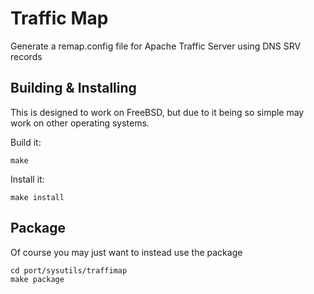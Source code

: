 # Traffic Map
Generate a remap.config file for Apache Traffic Server using DNS SRV records

## Building & Installing

This is designed to work on FreeBSD, but due to it being so simple may work on other operating systems.  

Build it:

```
make
```

Install it:

```
make install
```

## Package

Of course you may just want to instead use the package

```
cd port/sysutils/traffimap
make package
```
